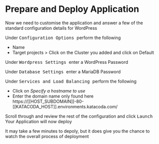 # Prepare and Deploy Application

Now we need to customise the application and answer a few of the standard configuration details for WordPress

Under <kbd> Configuration Options </kbd> perform the following

- Name
- Target projects > Click on the Cluster you added and click on Default

Under <kbd> Wordpress Settings </kbd> enter a WordPress Password

Under <kbd> Database Settings </kbd> enter a MariaDB Password

Under <kbd> Services and Load Balancing </kbd> perform the following

- Click on _Specify a hostname to use_
- Enter the domain name only found here https://[[HOST_SUBDOMAIN]]-80-[[KATACODA_HOST]].environments.katacoda.com/

Scroll through and review the rest of the configuration and click <kbd> Launch </kbd> Your Application will now deploy

It may take a few minutes to depoly, but it does give you the chance to watch the overall process of deployment